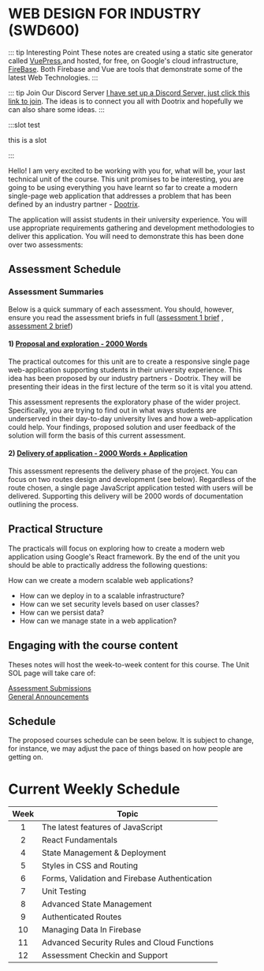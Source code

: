 # WEB DESIGN FOR INDUSTRY (SWD600)

 ::: tip Interesting Point
 These notes are created using a static site generator called [VuePress](https://vuepress.vuejs.org/),and hosted, for free, on Google's cloud infrastructure, [FireBase](https://firebase.google.com/).  Both Firebase and Vue are tools that demonstrate some of the latest Web Technologies.
 :::

 ::: tip Join Our Discord Server
[I have set up a Discord Server, just click this link to join](https://discord.gg/QkcMUA). The ideas is to connect you all with Dootrix and hopefully we can also share some ideas. 
 :::

 :::slot test

this is a slot 

 :::

Hello! I am very excited to be working with you for, what will be, your last technical unit of the course. This unit promises to be interesting, you are going to be using everything you have learnt so far to create a modern single-page web application that addresses a problem that has been defined by an industry partner - [Dootrix](https://dootrix.com/work/pando/).

The application will assist students in their university experience. You will use appropriate requirements gathering and development methodologies to deliver this application. You will need to demonstrate this has been done over two assessments: 

## Assessment Schedule  



<AssessmentDates />


### Assessment Summaries


Below is a quick summary of each assessment. You should, however, ensure you read the assessment briefs in full ([assessment 1 brief](./assessments/assessment_1.md) , [assessment 2 brief](./assessments/assessment_2.md)) 

#### 1) [Proposal and exploration -  2000 Words](./assessments/assessment_1.md)

The practical outcomes for this unit are to create a responsive single page web-application supporting students in their university experience. This idea has been proposed by our industry partners - Dootrix. They will be presenting their ideas in the first lecture of the term so it is vital you attend.

This assessment represents the exploratory phase of the wider project. Specifically, you are trying to find out in what ways students are underserved in their day-to-day university lives and how a web-application could help. Your findings, proposed solution and user feedback of the solution will form the basis of this current assessment. 

#### 2) [Delivery of application - 2000 Words + Application](./assessments/assessment_2.md)

This assessment represents the delivery phase of the project.  You can focus on two routes design and development (see below). Regardless of the route chosen, a single page JavaScript application tested with users will be delivered. Supporting this delivery will be 2000 words of documentation outlining the process.

## Practical Structure 

The practicals will focus on exploring how to create a modern web application using Google's React framework. By the end of the unit you should be able to practically address the following questions:

How can we create a modern scalable web applications?

- How can we deploy in to a scalable infrastructure?
- How can we set security levels based on user classes? 
- How can we persist data?
- How can we manage state in a web application? 

 
 ## Engaging with the course content 

 Theses notes will host the week-to-week content for this course. The Unit SOL page will take care of:

 [Assessment Submissions](https://learn.solent.ac.uk/course/view.php?id=34770)  
 [General Announcements](https://learn.solent.ac.uk/course/view.php?id=34770&section=3)  


## Schedule

The proposed courses schedule can be seen below. It is subject to change, for instance, we may adjust the pace of things based on how people are getting on. 


# Current Weekly Schedule


| Week | Topic                             |
| :--: | --------------------------------- |
|  1   | The latest features of JavaScript |
|  2   | React Fundamentals                |
|  4   | State Management & Deployment     |
|  5   | Styles in CSS and Routing         |
|  6   | Forms, Validation  and Firebase Authentication|
|  7   |  Unit  Testing				       |
|  8   | Advanced State Management         |
|  9   |  Authenticated Routes          |
|  10  | Managing Data In Firebase         |
|  11  | Advanced Security Rules and Cloud Functions|                                 
|  12        |  Assessment Checkin and Support |